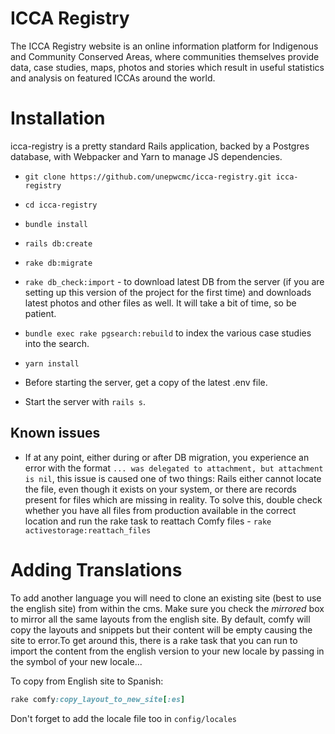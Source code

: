 ICCA Registry 
===========================

The ICCA Registry website is an online information platform for Indigenous and
Community Conserved Areas, where communities themselves provide data, case
studies, maps, photos and stories which result in useful statistics and
analysis on featured ICCAs around the world.

# Installation

icca-registry is a pretty standard Rails application, backed by a Postgres
database, with Webpacker and Yarn to manage JS dependencies.

- `git clone https://github.com/unepwcmc/icca-registry.git icca-registry`
  
- `cd icca-registry`
  
- `bundle install`

- `rails db:create`

- `rake db:migrate`

- `rake db_check:import` - to download latest DB from the server (if you are setting up this version of the project for the first time) and downloads latest photos and other files as well. It will take a bit of time, so be patient.

- `bundle exec rake pgsearch:rebuild` to index the various case studies into the search.

- `yarn install`

- Before starting the server, get a copy of the latest .env file.

- Start the server with `rails s`.

## Known issues
- If at any point, either during or after DB migration, you experience an error with the format `... was delegated to attachment, but attachment is nil`, this issue is caused one of two things: Rails either cannot locate the file, even though it exists on your system, or there are records present for files which are missing in reality. To solve this, double check whether you have all files from production available in the correct location and run the rake task to reattach Comfy files - `rake activestorage:reattach_files` 

# Adding Translations

To add another language you will need to clone an existing site (best to use the english site) from within the cms. Make sure you check the *mirrored* box to mirror all the same layouts from the english site. By default, comfy will copy the layouts and snippets but their content will be empty causing the site to error.To get around this, there is a rake task that you can run to import the content from the english version to your new locale by passing in the symbol of your new locale...

To copy from English site to Spanish:

```ruby
rake comfy:copy_layout_to_new_site[:es]
```

Don't forget to add the locale file too in `config/locales`



